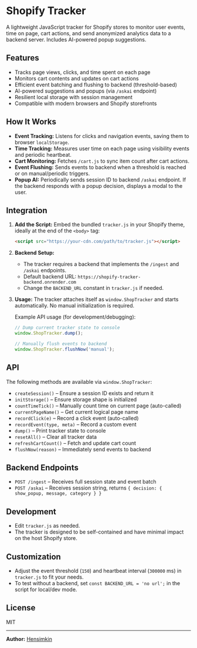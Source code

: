 # Shopify Tracker

A lightweight JavaScript tracker for Shopify stores to monitor user events, time on page, cart actions, and send anonymized analytics data to a backend server. Includes AI-powered popup suggestions.

## Features

- Tracks page views, clicks, and time spent on each page
- Monitors cart contents and updates on cart actions
- Efficient event batching and flushing to backend (threshold-based)
- AI-powered suggestions and popups (via `/askai` endpoint)
- Resilient local storage with session management
- Compatible with modern browsers and Shopify storefronts

## How It Works

- **Event Tracking:** Listens for clicks and navigation events, saving them to browser `localStorage`.
- **Time Tracking:** Measures user time on each page using visibility events and periodic heartbeat.
- **Cart Monitoring:** Fetches `/cart.js` to sync item count after cart actions.
- **Event Flushing:** Sends events to backend when a threshold is reached or on manual/periodic triggers.
- **Popup AI:** Periodically sends session ID to backend `/askai` endpoint. If the backend responds with a popup decision, displays a modal to the user.

## Integration

1. **Add the Script:**
   Embed the bundled `tracker.js` in your Shopify theme, ideally at the end of the `<body>` tag:

   ```html
   <script src="https://your-cdn.com/path/to/tracker.js"></script>
   ```

2. **Backend Setup:**
   - The tracker requires a backend that implements the `/ingest` and `/askai` endpoints.
   - Default backend URL: `https://shopify-tracker-backend.onrender.com`
   - Change the `BACKEND_URL` constant in `tracker.js` if needed.

3. **Usage:**
   The tracker attaches itself as `window.ShopTracker` and starts automatically. No manual initialization is required.

   Example API usage (for development/debugging):
   ```js
   // Dump current tracker state to console
   window.ShopTracker.dump();

   // Manually flush events to backend
   window.ShopTracker.flushNow('manual');
   ```

## API

The following methods are available via `window.ShopTracker`:

- `createSession()` – Ensure a session ID exists and return it
- `initStorage()` – Ensure storage shape is initialized
- `countTimeTick()` – Manually count time on current page (auto-called)
- `currentPageName()` – Get current logical page name
- `recordClick(e)` – Record a click event (auto-called)
- `recordEvent(type, meta)` – Record a custom event
- `dump()` – Print tracker state to console
- `resetAll()` – Clear all tracker data
- `refreshCartCount()` – Fetch and update cart count
- `flushNow(reason)` – Immediately send events to backend

## Backend Endpoints

- `POST /ingest` – Receives full session state and event batch
- `POST /askai` – Receives session string, returns `{ decision: { show_popup, message, category } }`

## Development

- Edit `tracker.js` as needed.
- The tracker is designed to be self-contained and have minimal impact on the host Shopify store.

## Customization

- Adjust the event threshold (`150`) and heartbeat interval (`300000` ms) in `tracker.js` to fit your needs.
- To test without a backend, set `const BACKEND_URL = 'no url';` in the script for local/dev mode.

## License

MIT

---

**Author:** [Hensimkin](https://github.com/Hensimkin)
